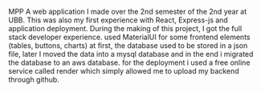 MPP
A web application I made over the 2nd semester of the 2nd year at UBB.
This was also my first experience with React, Express-js and application deployment. During the making of this project, I got the full stack developer experience. 
used MaterialUI for some frontend elements (tables, buttons, charts)
at first, the database used to be stored in a json file, later I moved the data into a mysql database and in the end i migrated the database to an aws database.
for the deployment i used a free online service called render which simply allowed me to upload my backend through github.
